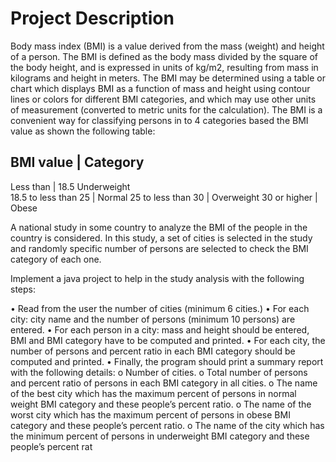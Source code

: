 # Project Description

Body mass index (BMI) is a value derived from the mass (weight) and height of a person. The BMI 
is defined as the body mass divided by the square of the body height, and is expressed in units of kg/m2, 
resulting from mass in kilograms and height in meters. The BMI may be determined using a table or chart 
which displays BMI as a function of mass and height using contour lines or colors for different BMI 
categories, and which may use other units of measurement (converted to metric units for the 
calculation). The BMI is a convenient way for classifying persons in to 4 categories based the BMI value 
as shown the following table:

BMI value            |  Category          
-------------------------------------------
Less than            |  18.5 Underweight   
18.5 to less than 25 |   Normal
25 to less than 30   |   Overweight
30 or higher         |   Obese

A national study in some country to analyze the BMI of the people in the country is considered. In this 
study, a set of cities is selected in the study and randomly specific number of persons are selected to 
check the BMI category of each one. 

Implement a java project to help in the study analysis with the following steps:

• Read from the user the number of cities (minimum 6 cities.)
• For each city: city name and the number of persons (minimum 10 persons) are entered.
• For each person in a city: mass and height should be entered, BMI and BMI category have to be 
computed and printed.
• For each city, the number of persons and percent ratio in each BMI category should be computed 
and printed.
• Finally, the program should print a summary report with the following details:
o Number of cities.
o Total number of persons and percent ratio of persons in each BMI category in all cities.
o The name of the best city which has the maximum percent of persons in normal weight
BMI category and these people’s percent ratio. 
o The name of the worst city which has the maximum percent of persons in obese BMI
category and these people’s percent ratio.
o The name of the city which has the minimum percent of persons in underweight BMI 
category and these people’s percent rat
